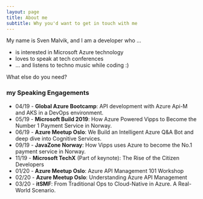 ```yaml
---
layout: page
title: About me
subtitle: Why you'd want to get in touch with me
---
```


My name is Sven Malvik, and I am a developer who ...

- is interested in Microsoft Azure technology
- loves to speak at tech conferences
- ... and listens to techno music while coding :)

What else do you need?

### my Speaking Engagements

- 04/19 - **Global Azure Bootcamp**: API development with Azure Api-M and AKS in a DevOps environment.
- 05/19 - **Microsoft Build 2019**: How Azure Powered Vipps to Become the Number 1 Payment Service in Norway.
- 06/19 - **Azure Meetup Oslo**: We Build an Intelligent Azure Q&A Bot and deep dive into Cognitive Services.
- 09/19 - **JavaZone Norway**: How Vipps uses Azure to become the No.1 payment service in Norway.
- 11/19 - **Microsoft TechX** (Part of keynote): The Rise of the Citizen Developers
- 01/20 - **Azure Meetup Oslo**: Azure API Management 101 Workshop
- 02/20 - **Azure Meetup Oslo**: Understanding Azure API Management
- 03/20 - **itSMF**: From Traditional Ops to Cloud-Native in Azure. A Real-World Scenario.
